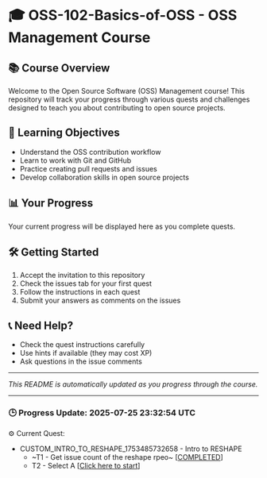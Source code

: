 # 🎓 OSS-102-Basics-of-OSS - OSS Management Course

## 📚 Course Overview
Welcome to the Open Source Software (OSS) Management course! This repository will track your progress through various quests and challenges designed to teach you about contributing to open source projects.

## 🎯 Learning Objectives
- Understand the OSS contribution workflow
- Learn to work with Git and GitHub
- Practice creating pull requests and issues
- Develop collaboration skills in open source projects

## 📊 Your Progress
Your current progress will be displayed here as you complete quests.

## 🛠️ Getting Started
1. Accept the invitation to this repository
2. Check the issues tab for your first quest
3. Follow the instructions in each quest
4. Submit your answers as comments on the issues

## 📞 Need Help?
- Check the quest instructions carefully
- Use hints if available (they may cost XP)
- Ask questions in the issue comments

---
*This README is automatically updated as you progress through the course.*

---

### 🕒 Progress Update: 2025-07-25 23:32:54 UTC

⚙️ Current Quest: 
  - CUSTOM_INTRO_TO_RESHAPE_1753485732658 - Intro to RESHAPE
    -  ~T1 - Get issue count of the reshape rpeo~ [[COMPLETED](https://github.com/OSS-Doorway-Dev/nichmorgan-reshapeclass/issues/1)]
    - T2 - Select A [[Click here to start](https://github.com/OSS-Doorway-Dev/nichmorgan-reshapeclass/issues/2)]

